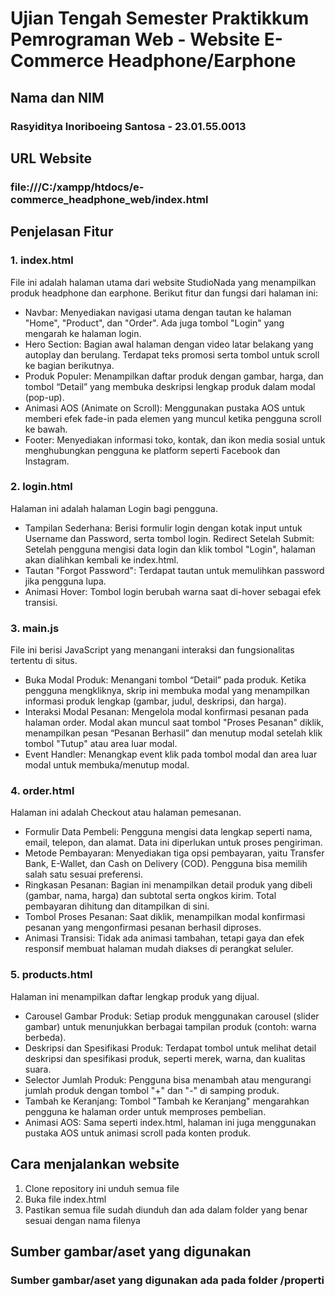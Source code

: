 # Ujian Tengah Semester Praktikkum Pemrograman Web - Website E-Commerce Headphone/Earphone

## Nama dan NIM

### Rasyiditya Inoriboeing Santosa - 23.01.55.0013

## URL Website 

### file:///C:/xampp/htdocs/e-commerce_headphone_web/index.html

## Penjelasan Fitur

### 1. index.html

File ini adalah halaman utama dari website StudioNada yang menampilkan produk headphone dan earphone. Berikut fitur dan fungsi dari halaman ini:
- Navbar: Menyediakan navigasi utama dengan tautan ke halaman "Home", "Product", dan "Order". Ada juga tombol "Login" yang mengarah ke halaman login.
- Hero Section: Bagian awal halaman dengan video latar belakang yang autoplay dan berulang. Terdapat teks promosi serta tombol untuk scroll ke bagian berikutnya.
- Produk Populer: Menampilkan daftar produk dengan gambar, harga, dan tombol “Detail” yang membuka deskripsi lengkap produk dalam modal (pop-up).
- Animasi AOS (Animate on Scroll): Menggunakan pustaka AOS untuk memberi efek fade-in pada elemen yang muncul ketika pengguna scroll ke bawah.
- Footer: Menyediakan informasi toko, kontak, dan ikon media sosial untuk menghubungkan pengguna ke platform seperti Facebook dan Instagram.

### 2. login.html

Halaman ini adalah halaman Login bagi pengguna.
- Tampilan Sederhana: Berisi formulir login dengan kotak input untuk Username dan Password, serta tombol login.
Redirect Setelah Submit: Setelah pengguna mengisi data login dan klik tombol "Login", halaman akan dialihkan kembali ke index.html.
- Tautan "Forgot Password": Terdapat tautan untuk memulihkan password jika pengguna lupa.
- Animasi Hover: Tombol login berubah warna saat di-hover sebagai efek transisi.

### 3. main.js

File ini berisi JavaScript yang menangani interaksi dan fungsionalitas tertentu di situs.
- Buka Modal Produk: Menangani tombol “Detail” pada produk. Ketika pengguna mengkliknya, skrip ini membuka modal yang menampilkan informasi produk lengkap (gambar, judul, deskripsi, dan harga).
- Interaksi Modal Pesanan: Mengelola modal konfirmasi pesanan pada halaman order. Modal akan muncul saat tombol "Proses Pesanan" diklik, menampilkan pesan “Pesanan Berhasil” dan menutup modal setelah klik tombol "Tutup" atau area luar modal.
- Event Handler: Menangkap event klik pada tombol modal dan area luar modal untuk membuka/menutup modal.

### 4. order.html

Halaman ini adalah Checkout atau halaman pemesanan.
- Formulir Data Pembeli: Pengguna mengisi data lengkap seperti nama, email, telepon, dan alamat. Data ini diperlukan untuk proses pengiriman.
- Metode Pembayaran: Menyediakan tiga opsi pembayaran, yaitu Transfer Bank, E-Wallet, dan Cash on Delivery (COD). Pengguna bisa memilih salah satu sesuai preferensi.
- Ringkasan Pesanan: Bagian ini menampilkan detail produk yang dibeli (gambar, nama, harga) dan subtotal serta ongkos kirim. Total pembayaran dihitung dan ditampilkan di sini.
- Tombol Proses Pesanan: Saat diklik, menampilkan modal konfirmasi pesanan yang mengonfirmasi pesanan berhasil diproses.
- Animasi Transisi: Tidak ada animasi tambahan, tetapi gaya dan efek responsif membuat halaman mudah diakses di perangkat seluler.

### 5. products.html

Halaman ini menampilkan daftar lengkap produk yang dijual.
- Carousel Gambar Produk: Setiap produk menggunakan carousel (slider gambar) untuk menunjukkan berbagai tampilan produk (contoh: warna berbeda).
- Deskripsi dan Spesifikasi Produk: Terdapat tombol untuk melihat detail deskripsi dan spesifikasi produk, seperti merek, warna, dan kualitas suara.
- Selector Jumlah Produk: Pengguna bisa menambah atau mengurangi jumlah produk dengan tombol "+" dan "-" di samping produk.
- Tambah ke Keranjang: Tombol "Tambah ke Keranjang" mengarahkan pengguna ke halaman order untuk memproses pembelian.
- Animasi AOS: Sama seperti index.html, halaman ini juga menggunakan pustaka AOS untuk animasi scroll pada konten produk.

## Cara menjalankan website

1. Clone repository ini unduh semua file
2. Buka file index.html
3. Pastikan semua file sudah diunduh dan ada dalam folder yang benar sesuai dengan nama filenya


## Sumber gambar/aset yang digunakan

### Sumber gambar/aset yang digunakan ada pada folder /properti
